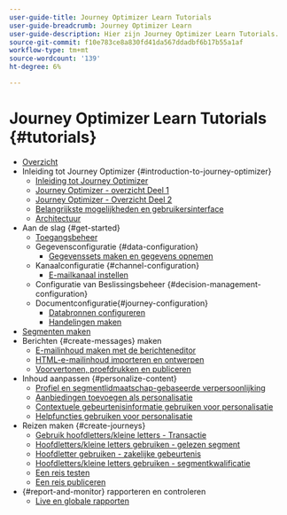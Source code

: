 ```yaml
---
user-guide-title: Journey Optimizer Learn Tutorials
user-guide-breadcrumb: Journey Optimizer Learn
user-guide-description: Hier zijn Journey Optimizer Learn Tutorials.
source-git-commit: f10e783ce8a830fd41da567ddadbf6b17b55a1af
workflow-type: tm+mt
source-wordcount: '139'
ht-degree: 6%

---
```



# Journey Optimizer Learn Tutorials {#tutorials}

+ [Overzicht](/help/overview.md)
+ Inleiding tot Journey Optimizer {#introduction-to-journey-optimizer}
   + [Inleiding tot Journey Optimizer](/help/introduction/introduction.md)
   + [Journey Optimizer - overzicht Deel 1](/help/introduction/journey-optimizer-overview-part-1.md)
   + [Journey Optimizer - Overzicht Deel 2](/help/introduction/journey-optimizer-overview-part-2.md)
   + [Belangrijkste mogelijkheden en gebruikersinterface](/help/introduction/key-capabilities-and-user-interface.md)
   + [Architectuur](/help/introduction/architecture.md)
+ Aan de slag {#get-started}
   + [Toegangsbeheer](/help/set-up-access/access-management.md)
   + Gegevensconfiguratie {#data-configuration}
      + [Gegevenssets maken en gegevens opnemen](/help/set-up-data/create-datasets-and-ingest-data.md)
   + Kanaalconfiguratie {#channel-configuration}
      + [E-mailkanaal instellen](/help/set-up-email-channel/set-up-email-channel.md)
   + Configuratie van Beslissingsbeheer {#decision-management-configuration}
   + Documentconfiguratie{#journey-configuration}
      + [Databronnen configureren](/help/set-up-journeys/configure-data-sources.md)
      + [Handelingen maken](/help/set-up-journeys/create-actions.md)
+ [Segmenten maken](/help/set-up-resources/create-segments.md)
+ Berichten {#create-messages} maken
   + [E-mailinhoud maken met de berichteneditor](/help/create-messages/create-email-content-with-the-message-editor.md)
   + [HTML-e-mailinhoud importeren en ontwerpen](/help/create-messages/import-and-author-html-email-content.md)
   + [Voorvertonen, proefdrukken en publiceren](/help/create-messages/preview-proof-and-publish.md)
+ Inhoud aanpassen {#personalize-content}
   + [Profiel en segmentlidmaatschap-gebaseerde verpersoonlijking](/help/personalize-content/profile-and-segment-membership-based-personalization.md)
   + [Aanbiedingen toevoegen als personalisatie](/help/personalize-content/add-offer-decisioning-to-messages.md)
   + [Contextuele gebeurtenisinformatie gebruiken voor personalisatie](/help/personalize-content/use-contextual-event-information-for-personalization.md)
   + [Helpfuncties gebruiken voor personalisatie](/help/personalize-content/use-helper-functions-for-personalization.md)
+ Reizen maken {#create-journeys}
   + [Gebruik hoofdletters/kleine letters - Transactie](/help/create-journeys/use-case-transactional-journey.md)
   + [Hoofdletters/kleine letters gebruiken - gelezen segment](/help/create-journeys/use-case-read-segment.md)
   + [Hoofdletter gebruiken - zakelijke gebeurtenis](/help/create-journeys/use-case-business-event.md)
   + [Hoofdletters/kleine letters gebruiken - segmentkwalificatie](/help/create-journeys/use-case-read-segment-qualification.md)
   + [Een reis testen](/help/create-journeys/test-a-journey.md)
   + [Een reis publiceren](/help/create-journeys/publish-a-journey.md)
+ {#report-and-monitor} rapporteren en controleren
   + [Live en globale rapporten](/help/report-and-monitor/live-and-global-reports.md)
